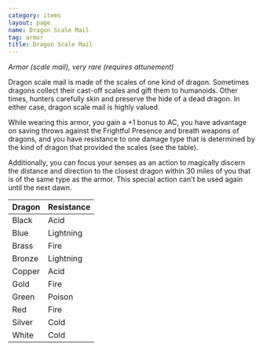 ```yaml
---
category: items
layout: page
name: Dragon Scale Mail
tag: armor
title: Dragon Scale Mail 
---
```

_Armor (scale mail), very rare (requires attunement)_ 

Dragon scale mail is made of the scales of one kind of dragon. Sometimes dragons collect their cast-off scales and gift them to humanoids. Other times, hunters carefully skin and preserve the hide of a dead dragon. In either case, dragon scale mail is highly valued.

While wearing this armor, you gain a +1 bonus to AC, you have advantage on saving throws against the Frightful Presence and breath weapons of dragons, and you have resistance to one damage type that is determined by the kind of dragon that provided the scales (see the table).

Additionally, you can focus your senses as an action to magically discern the distance and direction to the closest dragon within 30 miles of you that is of the same type as the armor. This special action can't be used again until the next dawn. 

| Dragon | Resistance  |
|--------|-------------|
| Black  | Acid        |
| Blue   | Lightning  |
| Brass  | Fire        |
| Bronze | Lightning  |
| Copper | Acid        |
| Gold   | Fire        |
| Green  | Poison      |
| Red    | Fire        |
| Silver | Cold        |
| White  | Cold        |
